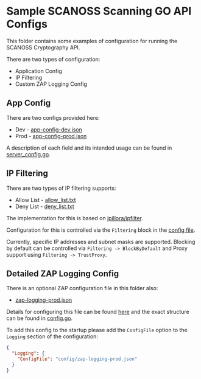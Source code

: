 # Sample SCANOSS Scanning GO API Configs
This folder contains some examples of configuration for running the SCANOSS Cryptography API.

There are two types of configuration:
* Application Config
* IP Filtering
* Custom ZAP Logging Config

## App Config
There are two configs provided here:
* Dev - [app-config-dev.json](app-config-dev.json)
* Prod - [app-config-prod.json](app-config-prod.json)

A description of each field and its intended usage can be found in [server_config.go](../pkg/config/server_config.go).

## IP Filtering
There are two types of IP filtering supports:
* Allow List - [allow_list.txt](allow_list.txt)
* Deny List - [deny_list.txt](deny_list.txt)

The implementation for this is based on [jpillora/ipfilter](https://github.com/jpillora/ipfilter).

Configuration for this is controlled via the `Filtering` block in the [config file](app-config-prod.json).

Currently, specific IP addresses and subnet masks are supported. Blocking by default can be controlled via `Filtering -> BlockByDefault` and Proxy support using `Filtering -> TrustProxy`.

## Detailed ZAP Logging Config
There is an optional ZAP configuration file in this folder also:
* [zap-logging-prod.json](zap-logging-prod.json)

Details for configuring this file can be found [here](https://pkg.go.dev/go.uber.org/zap) and the exact structure can be found in [config.go](https://github.com/uber-go/zap/blob/master/config.go).

To add this config to the startup please add the `ConfigFile` option to the `Logging` section of the configuration:
```json
{
  "Logging": {
    "ConfigFile": "config/zap-logging-prod.json"
  }
}
```
